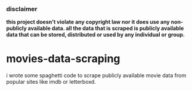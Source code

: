### disclaimer

__this project doesn't violate any copyright law nor it does use any non-publicly available data. all the data that is scraped is publicly available data that can be stored, distributed or used by any individual or group.__

# movies-data-scraping

i wrote some spaghetti code to scrape publicly available movie data from popular sites like imdb or letterboxd.
